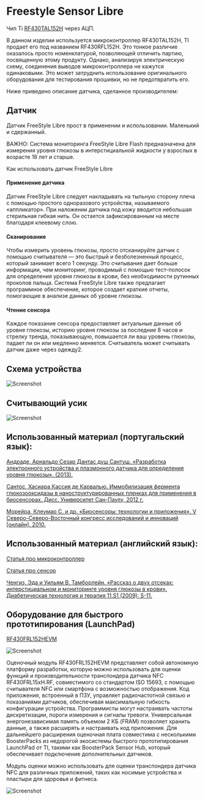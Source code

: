 # Freestyle Sensor Libre

Чип Ti [RF430TAL152H](http://www.ti.com/product/RF430FRL152H/technicaldocuments) через АЦП.

В данном изделии используется микроконтроллер RF430TAL152H, TI продает его под названием RF430RFL152H. Это тонкое различие оказалось просто номенклатурой, позволяющей отличить партию, посвященную этому продукту. Однако, анализируя электрическую схему, соединения выводов микроконтроллера не кажутся одинаковыми. Это может затруднить использование оригинального оборудования для тестирования прошивки, но не предотвратить его.

Ниже приведено описание датчика, сделанное производителем:

## Датчик

Датчик FreeStyle Libre прост в применении и использовании. Маленький и сдержанный.

ВАЖНО: Система мониторинга FreeStyle Libre Flash предназначена для измерения уровня глюкозы в интерстициальной жидкости у взрослых в возрасте 18 лет и старше.

Как использовать датчик FreeStyle Libre

#### Применение датчика
Датчик FreeStyle Libre следует накладывать на тыльную сторону плеча с помощью простого одноразового устройства, называемого «аппликатор». При наложении датчика под кожу вводится небольшая стерильная гибкая нить. Он остается зафиксированным на месте благодаря клеевому слою.

#### Сканирование
Чтобы измерить уровень глюкозы, просто отсканируйте датчик с помощью считывателя — это быстрый и безболезненный процесс, который занимает всего 1 секунду. Это считывание дает больше информации, чем мониторинг, проводимый с помощью тест-полосок для определения уровня глюкозы в крови, без необходимости рутинных проколов пальца. Система FreeStyle Libre также предлагает программное обеспечение, которое создает краткие отчеты, помогающие в анализе данных об уровне глюкозы.

#### Чтение сенсора
Каждое показание сенсора предоставляет актуальные данные об уровне глюкозы, историю уровня глюкозы за последние 8 часов и стрелку тренда, показывающую, повышается ли ваш уровень глюкозы, падает ли он или медленно меняется. Считыватель может считывать датчик даже через одежду2.


## Схема устройства
![Screenshot](HW-FreestyleSensorLibre/draw_1116_1.png)

## Считывающий усик
![Screenshot](HW-FreestyleSensorLibre/draw_1116-40.png)

## Использованный материал (португальский язык):

[Андраде, Арнальдо Сезар Дантас душ Сантуш. «Разработка электронного устройства и плазмонного датчика для определения уровня глюкозы». (2013).](http://repositorio.ufpe.br/handle/123456789/12213)

[Сантос, Хасиара Кассия де Карвалью. Иммобилизация фермента глюкозооксидазы в наноструктурированных пленках для применения в биосенсорах. Дисс. Университет Сан-Паулу, 2012 г.](http://www.teses.usp.br/teses/disponiveis/76/76131/tde-11102012-163617/en.php)

[Морейра, Клеумар С. и др. «Биосенсоры: технологии и приложения». V Северо-Северо-Восточный конгресс исследований и инноваций [онлайн]. 2010.](http://www.biologia.seed.pr.gov.br/arquivos/File/biotecnologia/biosensores.pdf)

## Использованный материал (английский язык):

[Статья про микроконтроллер](http://type1tennis.blogspot.com.br/2015/01/freestyle-libre-raw-data-ti-update.html)

[Статья про сенсор](http://type1tennis.blogspot.com.br/2015_01_01_archive.html)


[Ченгиз, Эда и Уильям В. Тамборлейн. «Рассказ о двух отсеках: интерстициальном и мониторинге уровня глюкозы в крови». Диабетическая технология и терапия 11.S1 (2009): S-11.](http://online.liebertpub.com/doi/abs/10.1089/dia.2009.0002)

## Оборудование для быстрого прототипирования (LaunchPad)

[RF430FRL152HEVM](http://www.ti.com/tool/RF430FRL152HEVM)

![Screenshot](http://www.ti.com/diagrams/med_rf430frl152hevm_rf430frl152hevm-1.jpg)

Оценочный модуль RF430FRL152HEVM представляет собой автономную платформу разработки, которую можно использовать для оценки функций и производительности транспондера датчика NFC RF430FRL15xH.RF, совместимого со стандартом ISO 15693, с помощью считывателя NFC или смартфона с возможностью отображения. Код приложения, встроенный в ПЗУ, управляет радиочастотной связью и показаниями датчиков, обеспечивая максимальную гибкость конфигурации устройства. Программисты могут настраивать частоты дискретизации, пороги измерения и сигналы тревоги. Универсальная энергонезависимая память объемом 2 КБ (FRAM) позволяет хранить данные, а также расширять и настраивать код приложения. Для дальнейшего расширения оценочная плата совместима с несколькими BoosterPacks из недорогой экосистемы быстрого прототипирования LaunchPad от TI, такими как BoosterPack Sensor Hub, который обеспечивает подключение дополнительных датчиков.

Модуль оценки можно использовать для оценки транспондера датчика NFC для различных приложений, таких как носимые устройства и пластыри для здоровья и фитнеса.

![Screenshot](https://www.element14.com/community/dtss-images/uploads/devtool/diagram/large/9e1865ffe1909dbc011ffe36c0c5c85e.png)



